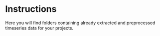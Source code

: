 # Instructions

Here you will find folders containing already extracted and preprocessed timeseries data for your projects. 